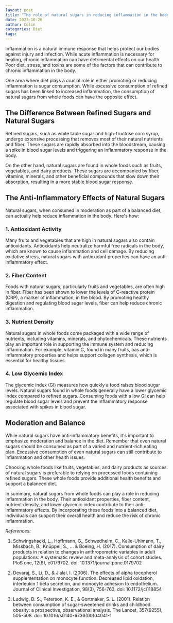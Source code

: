 ```yaml
---
layout: post
title: "The role of natural sugars in reducing inflammation in the body"
date: 2023-10-20
author: Colin
categories: Diet
tags: 
---
```


Inflammation is a natural immune response that helps protect our bodies against injury and infection. While acute inflammation is necessary for healing, chronic inflammation can have detrimental effects on our health. Poor diet, stress, and toxins are some of the factors that can contribute to chronic inflammation in the body.

One area where diet plays a crucial role in either promoting or reducing inflammation is sugar consumption. While excessive consumption of refined sugars has been linked to increased inflammation, the consumption of natural sugars from whole foods can have the opposite effect.

## The Difference Between Refined Sugars and Natural Sugars

Refined sugars, such as white table sugar and high-fructose corn syrup, undergo extensive processing that removes most of their natural nutrients and fiber. These sugars are rapidly absorbed into the bloodstream, causing a spike in blood sugar levels and triggering an inflammatory response in the body.

On the other hand, natural sugars are found in whole foods such as fruits, vegetables, and dairy products. These sugars are accompanied by fiber, vitamins, minerals, and other beneficial compounds that slow down their absorption, resulting in a more stable blood sugar response.

## The Anti-Inflammatory Effects of Natural Sugars

Natural sugars, when consumed in moderation as part of a balanced diet, can actually help reduce inflammation in the body. Here's how:

### 1. Antioxidant Activity

Many fruits and vegetables that are high in natural sugars also contain antioxidants. Antioxidants help neutralize harmful free radicals in the body, which are known to cause inflammation and cell damage. By reducing oxidative stress, natural sugars with antioxidant properties can have an anti-inflammatory effect.

### 2. Fiber Content

Foods with natural sugars, particularly fruits and vegetables, are often high in fiber. Fiber has been shown to lower the levels of C-reactive protein (CRP), a marker of inflammation, in the blood. By promoting healthy digestion and regulating blood sugar levels, fiber can help reduce chronic inflammation.

### 3. Nutrient Density

Natural sugars in whole foods come packaged with a wide range of nutrients, including vitamins, minerals, and phytochemicals. These nutrients play an important role in supporting the immune system and reducing inflammation. For example, vitamin C, found in many fruits, has anti-inflammatory properties and helps support collagen synthesis, which is essential for healthy tissues.

### 4. Low Glycemic Index

The glycemic index (GI) measures how quickly a food raises blood sugar levels. Natural sugars found in whole foods generally have a lower glycemic index compared to refined sugars. Consuming foods with a low GI can help regulate blood sugar levels and prevent the inflammatory response associated with spikes in blood sugar.

## Moderation and Balance

While natural sugars have anti-inflammatory benefits, it's important to emphasize moderation and balance in the diet. Remember that even natural sugars should be consumed as part of a varied and nutrient-rich eating plan. Excessive consumption of even natural sugars can still contribute to inflammation and other health issues.

Choosing whole foods like fruits, vegetables, and dairy products as sources of natural sugars is preferable to relying on processed foods containing refined sugars. These whole foods provide additional health benefits and support a balanced diet.

In summary, natural sugars from whole foods can play a role in reducing inflammation in the body. Their antioxidant properties, fiber content, nutrient density, and lower glycemic index contribute to their anti-inflammatory effects. By incorporating these foods into a balanced diet, individuals can support their overall health and reduce the risk of chronic inflammation.

_References:_

1. Schwingshackl, L., Hoffmann, G., Schwedhelm, C., Kalle-Uhlmann, T., Missbach, B., Knüppel, S., ... & Boeing, H. (2017). Consumption of dairy products in relation to changes in anthropometric variables in adult populations: A systematic review and meta-analysis of cohort studies. PloS one, 12(6), e0179702. doi: 10.1371/journal.pone.0179702

2. Devaraj, S., Li, D., & Jialal, I. (2006). The effects of alpha tocopherol supplementation on monocyte function. Decreased lipid oxidation, interleukin 1 beta secretion, and monocyte adhesion to endothelium. Journal of Clinical Investigation, 98(3), 756-763. doi: 10.1172/jci118854

3. Ludwig, D. S., Peterson, K. E., & Gortmaker, S. L. (2001). Relation between consumption of sugar-sweetened drinks and childhood obesity: a prospective, observational analysis. The Lancet, 357(9255), 505-508. doi: 10.1016/s0140-6736(00)04041-1